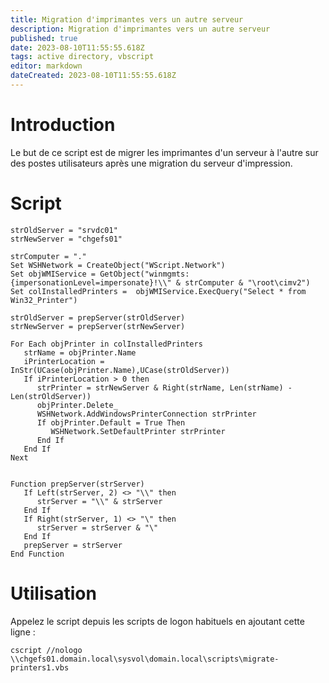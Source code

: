 ```yaml
---
title: Migration d'imprimantes vers un autre serveur
description: Migration d'imprimantes vers un autre serveur
published: true
date: 2023-08-10T11:55:55.618Z
tags: active directory, vbscript
editor: markdown
dateCreated: 2023-08-10T11:55:55.618Z
---
```


# Introduction

Le but de ce script est de migrer les imprimantes d'un serveur à l'autre sur des postes utilisateurs après une migration du serveur d'impression.

# Script


```vbnet
strOldServer = "srvdc01"
strNewServer = "chgefs01"

strComputer = "."
Set WSHNetwork = CreateObject("WScript.Network")
Set objWMIService = GetObject("winmgmts:{impersonationLevel=impersonate}!\\" & strComputer & "\root\cimv2")
Set colInstalledPrinters =  objWMIService.ExecQuery("Select * from Win32_Printer")

strOldServer = prepServer(strOldServer)
strNewServer = prepServer(strNewServer)

For Each objPrinter in colInstalledPrinters
   strName = objPrinter.Name
   iPrinterLocation = InStr(UCase(objPrinter.Name),UCase(strOldServer))
   If iPrinterLocation > 0 then
      strPrinter = strNewServer & Right(strName, Len(strName) - Len(strOldServer))
      objPrinter.Delete_
      WSHNetwork.AddWindowsPrinterConnection strPrinter
      If objPrinter.Default = True Then
         WSHNetwork.SetDefaultPrinter strPrinter
      End If
   End If
Next


Function prepServer(strServer)
   If Left(strServer, 2) <> "\\" then
      strServer = "\\" & strServer
   End If
   If Right(strServer, 1) <> "\" then
      strServer = strServer & "\"
   End If
   prepServer = strServer
End Function
```

# Utilisation

Appelez le script depuis les scripts de logon habituels en ajoutant cette ligne : 

```batch
cscript //nologo \\chgefs01.domain.local\sysvol\domain.local\scripts\migrate-printers1.vbs
```